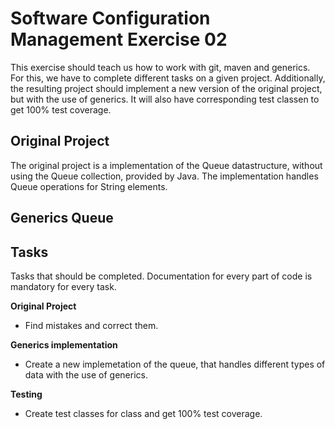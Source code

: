 # Software Configuration Management Exercise 02 #

This exercise should teach us how to work with git, maven and generics. For this, we have to complete different 
tasks on a given project. Additionally, the resulting project should implement a new version of the original project, but with the use of generics.
It will also have corresponding test classen to get 100% test coverage.

## Original Project ##
The original project is a implementation of the Queue datastructure, without using the Queue collection, provided by Java.
The implementation handles Queue operations for String elements.

## Generics Queue ##

## Tasks ##
Tasks that should be completed. Documentation for every part of code is mandatory for every task.

**Original Project**
- Find mistakes and correct them.

**Generics implementation**
- Create a new implemetation of the queue, that handles different types of data with the use of generics.

**Testing**
- Create test classes for class and get 100% test coverage.